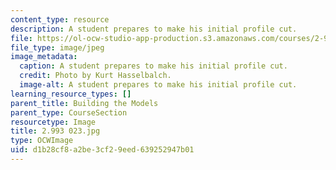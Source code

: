 ```yaml
---
content_type: resource
description: A student prepares to make his initial profile cut.
file: https://ol-ocw-studio-app-production.s3.amazonaws.com/courses/2-993-special-topics-in-mechanical-engineering-the-art-and-science-of-boat-design-january-iap-2007/d1b28cf8a2be3cf29eed639252947b01_2993023.jpg
file_type: image/jpeg
image_metadata:
  caption: A student prepares to make his initial profile cut.
  credit: Photo by Kurt Hasselbalch.
  image-alt: A student prepares to make his initial profile cut.
learning_resource_types: []
parent_title: Building the Models
parent_type: CourseSection
resourcetype: Image
title: 2.993 023.jpg
type: OCWImage
uid: d1b28cf8-a2be-3cf2-9eed-639252947b01
---
```

